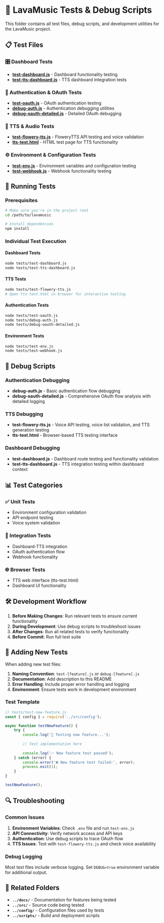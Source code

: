 # 🧪 LavaMusic Tests & Debug Scripts

This folder contains all test files, debug scripts, and development utilities for the LavaMusic project.

## 📋 Test Files

### 🎛️ Dashboard Tests
- **[test-dashboard.js](./test-dashboard.js)** - Dashboard functionality testing
- **[test-tts-dashboard.js](./test-tts-dashboard.js)** - TTS dashboard integration tests

### 🔐 Authentication & OAuth Tests
- **[test-oauth.js](./test-oauth.js)** - OAuth authentication testing
- **[debug-auth.js](./debug-auth.js)** - Authentication debugging utilities
- **[debug-oauth-detailed.js](./debug-oauth-detailed.js)** - Detailed OAuth debugging

### 🎵 TTS & Audio Tests
- **[test-flowery-tts.js](./test-flowery-tts.js)** - FloweryTTS API testing and voice validation
- **[tts-test.html](./tts-test.html)** - HTML test page for TTS functionality

### ⚙️ Environment & Configuration Tests
- **[test-env.js](./test-env.js)** - Environment variables and configuration testing
- **[test-webhook.js](./test-webhook.js)** - Webhook functionality testing

## 🚀 Running Tests

### Prerequisites
```bash
# Make sure you're in the project root
cd /path/to/lavamusic

# Install dependencies
npm install
```

### Individual Test Execution

#### Dashboard Tests
```bash
node tests/test-dashboard.js
node tests/test-tts-dashboard.js
```

#### TTS Tests
```bash
node tests/test-flowery-tts.js
# Open tts-test.html in browser for interactive testing
```

#### Authentication Tests
```bash
node tests/test-oauth.js
node tests/debug-auth.js
node tests/debug-oauth-detailed.js
```

#### Environment Tests
```bash
node tests/test-env.js
node tests/test-webhook.js
```

## 🔧 Debug Scripts

### Authentication Debugging
- **debug-auth.js** - Basic authentication flow debugging
- **debug-oauth-detailed.js** - Comprehensive OAuth flow analysis with detailed logging

### TTS Debugging
- **test-flowery-tts.js** - Voice API testing, voice list validation, and TTS generation testing
- **tts-test.html** - Browser-based TTS testing interface

### Dashboard Debugging
- **test-dashboard.js** - Dashboard route testing and functionality validation
- **test-tts-dashboard.js** - TTS integration testing within dashboard context

## 📊 Test Categories

### ✅ Unit Tests
- Environment configuration validation
- API endpoint testing
- Voice system validation

### 🔗 Integration Tests
- Dashboard-TTS integration
- OAuth authentication flow
- Webhook functionality

### 🌐 Browser Tests
- TTS web interface (tts-test.html)
- Dashboard UI functionality

## 🛠️ Development Workflow

1. **Before Making Changes**: Run relevant tests to ensure current functionality
2. **During Development**: Use debug scripts to troubleshoot issues
3. **After Changes**: Run all related tests to verify functionality
4. **Before Commit**: Run full test suite

## 📝 Adding New Tests

When adding new test files:

1. **Naming Convention**: `test-[feature].js` or `debug-[feature].js`
2. **Documentation**: Add description to this README
3. **Error Handling**: Include proper error handling and logging
4. **Environment**: Ensure tests work in development environment

### Test Template
```javascript
// tests/test-new-feature.js
const { config } = require('../src/config');

async function testNewFeature() {
    try {
        console.log('🧪 Testing new feature...');
        
        // Test implementation here
        
        console.log('✅ New feature test passed');
    } catch (error) {
        console.error('❌ New feature test failed:', error);
        process.exit(1);
    }
}

testNewFeature();
```

## 🔍 Troubleshooting

### Common Issues
1. **Environment Variables**: Check `.env` file and run `test-env.js`
2. **API Connectivity**: Verify network access and API keys
3. **Authentication**: Use debug scripts to trace OAuth flow
4. **TTS Issues**: Test with `test-flowery-tts.js` and check voice availability

### Debug Logging
Most test files include verbose logging. Set `DEBUG=true` environment variable for additional output.

## 📁 Related Folders

- **`../docs/`** - Documentation for features being tested
- **`../src/`** - Source code being tested
- **`../config/`** - Configuration files used by tests
- **`../scripts/`** - Build and deployment scripts
